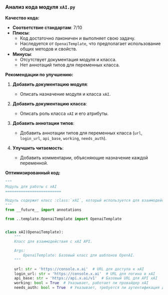 ### **Анализ кода модуля `xAI.py`**

**Качество кода:**

- **Соответствие стандартам**: 7/10
- **Плюсы**:
    - Код достаточно лаконичен и выполняет свою задачу.
    - Наследуется от `OpenaiTemplate`, что предполагает использование общих методов и свойств.
- **Минусы**:
    - Отсутствует документация модуля и класса.
    - Нет аннотаций типов для переменных класса.

**Рекомендации по улучшению:**

1.  **Добавить документацию модуля**:
    - Описать назначение модуля и класса `xAI`.

2.  **Добавить документацию класса**:
    - Описать роль класса `xAI` и его атрибуты.

3.  **Добавить аннотации типов**:
    - Добавить аннотации типов для переменных класса (`url`, `login_url`, `api_base`, `working`, `needs_auth`).

4.  **Улучшить читаемость**:
    - Добавить комментарии, объясняющие назначение каждой переменной.

**Оптимизированный код:**

```python
"""
Модуль для работы с xAI
=========================

Модуль содержит класс :class:`xAI`, который используется для взаимодействия с xAI API.
"""
from __future__ import annotations

from ..template.OpenaiTemplate import OpenaiTemplate


class xAI(OpenaiTemplate):
    """
    Класс для взаимодействия с xAI API.

    Args:
        OpenaiTemplate: Базовый класс для шаблонов OpenAI.
    """

    url: str = 'https://console.x.ai'  # URL для доступа к xAI
    login_url: str = 'https://console.x.ai'  # URL для логина в xAI
    api_base: str = 'https://api.x.ai/v1'  # Базовый URL для API xAI
    working: bool = True  # Указывает, работает ли провайдер xAI
    needs_auth: bool = True  # Указывает, требуется ли аутентификация для доступа к xAI